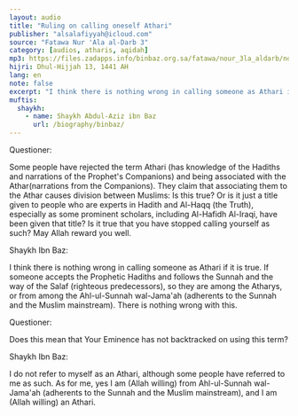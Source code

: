 ```yaml
---
layout: audio
title: "Ruling on calling oneself Athari"
publisher: "alsalafiyyah@icloud.com"
source: "Fatawa Nur 'Ala al-Darb 3"
category: [audios, atharis, aqidah]
mp3: https://files.zadapps.info/binbaz.org.sa/fatawa/nour_3la_aldarb/nour_422/42203.mp3
hijri: Dhul-Hijjah 13, 1441 AH
lang: en
note: false
excerpt: "I think there is nothing wrong in calling someone as Athari if it is true. If someone accepts the Prophetic Hadiths and follows the Sunnah and the way of the Salaf (righteous predecessors)"
muftis:
  shaykh: 
    - name: Shaykh Abdul-Aziz ibn Baz
      url: /biography/binbaz/
---
```


Questioner: 

Some people have rejected the term Athari (has knowledge of the Hadiths and narrations of the Prophet's Companions) and being associated with the Athar(narrations from the Companions). They claim that associating them to the Athar causes division between Muslims: Is this true? Or is it just a title given to people who are experts in Hadith and Al-Haqq (the Truth), especially as some prominent scholars, including Al-Hafidh Al-Iraqi, have been given that title? Is it true that you have stopped calling yourself as such? May Allah reward you well. 

Shaykh Ibn Baz: 

I think there is nothing wrong in calling someone as Athari if it is true. If someone accepts the Prophetic Hadiths and follows the Sunnah and the way of the Salaf (righteous predecessors), so they are among the Atharys, or from among the Ahl-ul-Sunnah wal-Jama'ah (adherents to the Sunnah and the Muslim mainstream). There is nothing wrong with this. 

Questioner: 

Does this mean that Your Eminence has not backtracked on using this term? 

Shaykh Ibn Baz: 

I do not refer to myself as an Athari, although some people have referred to me as such. As for me, yes I am (Allah willing) from Ahl-ul-Sunnah wal-Jama'ah (adherents to the Sunnah and the Muslim mainstream), and I am (Allah willing) an Athari. 
